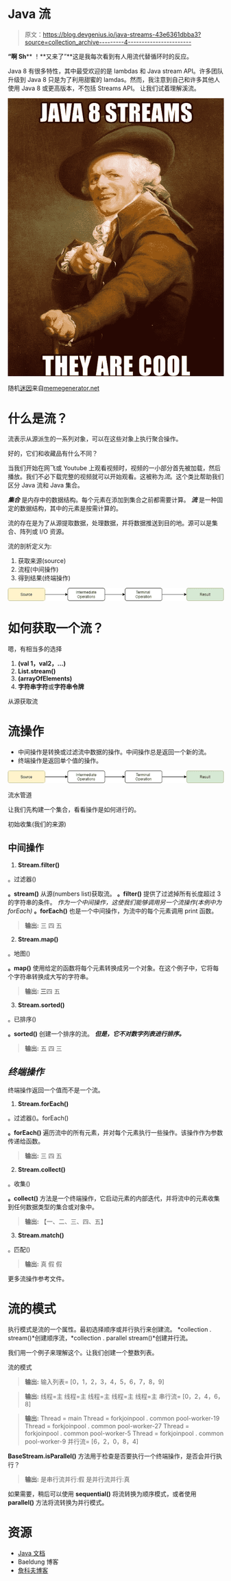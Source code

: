 # Java 流

> 原文：<https://blog.devgenius.io/java-streams-43e6361dbba3?source=collection_archive---------4----------------------->

**“啊 Sh**** ！**又来了”**这是我每次看到有人用流代替循环时的反应。

Java 8 有很多特性，其中最受欢迎的是 lambdas 和 Java stream API。许多团队升级到 Java 8 只是为了利用甜蜜的 lamdas。然而，我注意到自己和许多其他人使用 Java 8 或更高版本，不包括 Streams API。
让我们试着理解溪流。

![](img/613c26a58b42baff26478973415cbe15.png)

随机[迷因](http://memegenerator.net/)来自[memegenerator.net](http://memegenerator.net/)

# 什么是流？

流表示从源派生的一系列对象，可以在这些对象上执行聚合操作。

好的，它们和收藏品有什么不同？

当我们开始在网飞或 Youtube 上观看视频时，视频的一小部分首先被加载，然后播放。我们不必下载完整的视频就可以开始观看。这被称为*流*。这个类比帮助我们区分 Java 流和 Java 集合。

***集合*** 是内存中的数据结构。每个元素在添加到集合之前都需要计算。 ***流*** 是一种固定的数据结构，其中的元素是按需计算的。

流的存在是为了从源提取数据，处理数据，并将数据推送到目的地。源可以是集合、阵列或 I/O 资源。

流的剖析定义为:

1.  获取来源(source)
2.  流程(中间操作)
3.  得到结果(终端操作)

![](img/0b49432e4eac5e3b1c245862e0c016cc.png)

# 如何获取一个流？

嗯，有相当多的选择

1.  **(val 1，val2，…)**
2.  **List.stream()**
3.  **(arrayOfElements)**
4.  **字符串字符**或**字符串令牌**

从源获取流

# 流操作

*   中间操作是转换或过滤流中数据的操作。中间操作总是返回一个新的流。
*   终端操作是返回单个值的操作。

![](img/0b49432e4eac5e3b1c245862e0c016cc.png)

流水管道

让我们先构建一个集合，看看操作是如何进行的。

初始收集(我们的来源)

## **中间操作**

1.  **Stream.filter()**

。过滤器()

**。stream()** 从源(numbers list)获取流。
**。filter()** 提供了过滤掉所有长度超过 3 的字符串的条件。
*作为一个中间操作，这使我们能够调用另一个流操作(本例中为 forEach)*
**。forEach()** 也是一个中间操作，为流中的每个元素调用 print 函数。

> **输出:** 三
> 四
> 五

2. **Stream.map()**

。地图()

**。map()** 使用给定的函数将每个元素转换成另一个对象。在这个例子中，它将每个字符串转换成大写的字符串。

> **输出:
> 三**四
> 五

3. **Stream.sorted()**

。已排序()

**。sorted()** 创建一个排序的流。 ***但是，它不对数字列表进行排序。***

> **输出:** 五
> 四
> 三

## ***终端操作***

终端操作返回一个值而不是一个流。

1. **Stream.forEach()**

。过滤器()。forEach()

**。forEach()** 遍历流中的所有元素，并对每个元素执行一些操作。该操作作为参数传递给函数。

> **输出:** 三
> 四
> 五

2. **Stream.collect()**

。收集()

**。collect()** 方法是一个终端操作，它启动元素的内部迭代，并将流中的元素收集到任何数据类型的集合或对象中。

> **输出:** 【一、二、三、四、五】

3. **Stream.match()**

。匹配()

> **输出:** 真
> 假
> 假

更多流操作参考文件。

# 流的模式

执行模式是流的一个属性。最初选择顺序或并行执行来创建流。
*collection . stream()*创建顺序流，*collection . parallel stream()*创建并行流。

我们用一个例子来理解这个。让我们创建一个整数列表。

流的模式

> **输出:** 输入列表= [0，1，2，3，4，5，6，7，8，9]

> **输出:** 线程=主
> 线程=主
> 线程=主
> 线程=主
> 线程=主
> 串行流= [0，2，4，6，8]

> **输出:** Thread = main
> Thread = forkjoinpool . common pool-worker-19
> Thread = forkjoinpool . common pool-worker-27
> Thread = forkjoinpool . common pool-worker-5
> Thread = forkjoinpool . common pool-worker-9
> 并行流= [6，2，0，8，4]

**BaseStream.isParallel()** 方法用于检查是否要执行一个终端操作，是否会并行执行？

> **输出:**
> 是串行流并行:假
> 是并行流并行:真

如果需要，稍后可以使用 **sequential()** 将流转换为顺序模式，或者使用 **parallel()** 方法将流转换为并行模式。

# 资源

*   [Java 文档](https://docs.oracle.com/javase/8/docs/api/java/util/stream/Stream.html)
*   Baeldung 博客
*   [詹科夫博客](http://tutorials.jenkov.com/java-functional-programming/streams.html#terminal-and-non-terminal-operations)